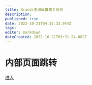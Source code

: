 ```yaml
---
title: Xrandr查询屏幕相关信息
description: 
published: true
date: 2022-10-21T04:15:33.944Z
tags: 
editor: markdown
dateCreated: 2022-10-21T03:31:24.082Z
---
```


# 内部页面跳转
[进入](/zh/02_按软件功能划分/02_开发人员常用软件介绍/05_硬件设备开发相关工具/显示器/Xrandr常见用法)